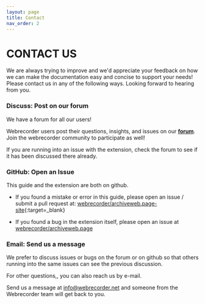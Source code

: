 ```yaml
---
layout: page
title: Contact
nav_order: 2
---
```


# CONTACT US

We are always trying to improve and we'd appreciate your feedback on how we can make the documentation easy and concise to support your needs! Please contact us in any of the following ways. Looking forward to hearing from you.


### Discuss: Post on our forum
We have a forum for all our users!

Webrecorder users post their questions, insights, and issues on our <a href="https://forum.webrecorder.net/" target="_blank"><b>forum</b></a>. Join the webrecorder community to participate as well!

If you are running into an issue with the extension, check the forum to see if it has been discussed there already.

### GitHub: Open an Issue
This guide and the extension are both on github.

- If you found a mistake or error in this guide, please open an issue / submit a pull request at: [webrecorder/archiveweb.page-site](https://github.com/webrecorder/archiveweb.page-site){:target=_blank}

- If you found a bug in the extension itself, please open an issue at [webrecorder/archiveweb.page](https://github.com/webrecorder/archiveweb.page)


### Email: Send us a message

We prefer to discuss issues or bugs on the forum or on github so that others running into the same issues can see the previous discussion.

For other questions,, you can also reach us by e-mail.

Send us a message at <info@webrecorder.net> and someone from the Webrecorder team will get back to you.



